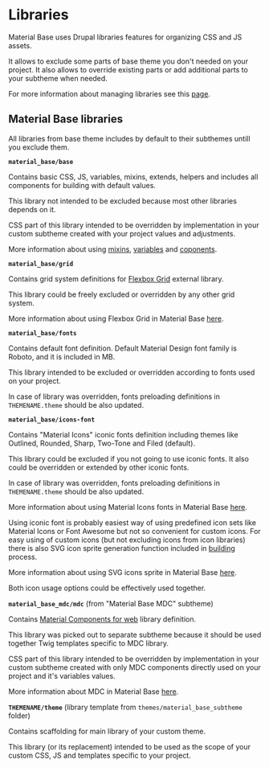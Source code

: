 Libraries
=========

Material Base uses Drupal libraries features for organizing CSS and JS assets.

It allows to exclude some parts of base theme you don't needed on your project.
It also allows to override existing parts or add additional parts to your subtheme when needed.

For more information about managing libraries see this [page](https://www.drupal.org/docs/theming-drupal/adding-stylesheets-css-and-javascript-js-to-a-drupal-theme#override-extend).

Material Base libraries
-----------------------

All libraries from base theme includes by default to their subthemes untill you exclude them.

**`material_base/base`**

Contains basic CSS, JS, variables, mixins, extends, helpers and includes all components for building with default values.

This library not intended to be excluded because most other libraries depends on it.

CSS part of this library intended to be overridden by implementation in your custom subtheme created with your project values and adjustments.

More information about using [mixins](mixins.md), [variables](variables.md) and [coponents](components.md).

**`material_base/grid`**

Contains grid system definitions for [Flexbox Grid](http://flexboxgrid.com/) external library.

This library could be freely excluded or overridden by any other grid system.

More information about using Flexbox Grid in Material Base [here](grid.md).

**`material_base/fonts`**

Contains default font definition. Default Material Design font family is Roboto, and it is included in MB.

This library intended to be excluded or overridden according to fonts used on your project.

In case of library was overridden, fonts preloading definitions in `THEMENAME.theme` should be also updated.

**`material_base/icons-font`**

Contains "Material Icons" iconic fonts definition including themes like Outlined, Rounded, Sharp, Two-Tone and Filed (default).

This library could be excluded if you not going to use iconic fonts. It also could be overridden or extended by other iconic fonts.

In case of library was overridden, fonts preloading definitions in `THEMENAME.theme` should be also updated.

More information about using Material Icons fonts in Material Base [here](icon-fonts.md).

Using iconic font is probably easiest way of using predefined icon sets like Material Icons or Font Awesome but not so convenient for custom icons. For easy using of custom icons (but not excluding icons from icon libraries) there is also SVG icon sprite generation function included in [building](build.md) process.

More information about using SVG icons sprite in Material Base [here](svg-icons.md).

Both icon usage options could be effectively used together.

**`material_base_mdc/mdc`** (from "Material Base MDC" subtheme)

Contains [Material Components for web](https://m2.material.io/develop/web) library definition.

This library was picked out to separate subtheme because it should be used together Twig templates specific to MDC library.

CSS part of this library intended to be overridden by implementation in your custom subtheme created with only MDC components directly used on your project and it's variables values.

More information about MDC in Material Base [here](mdc.md).

**`THEMENAME/theme`** (library template from `themes/material_base_subtheme` folder)

Contains scaffolding for main library of your custom theme.

This library (or its replacement) intended to be used as the scope of your custom CSS, JS and templates specific to your project.

